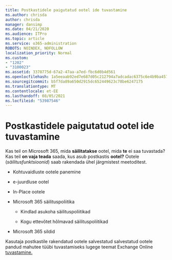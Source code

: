 ```yaml
---
title: Postkastidele paigutatud ootel ide tuvastamine
ms.author: chrisda
author: chrisda
manager: dansimp
ms.date: 04/21/2020
ms.audience: ITPro
ms.topic: article
ms.service: o365-administration
ROBOTS: NOINDEX, NOFOLLOW
localization_priority: Normal
ms.custom:
- "1202"
- "3100023"
ms.assetid: 3378775d-67a2-47aa-a7ed-fbc6d0b4d561
ms.openlocfilehash: 1a5eeaab92ed7e687d05c212794a7adcadac6375c6e4b9ba4578835d9a9b9ef5
ms.sourcegitcommit: b5f7da89a650d2915dc652449623c78be6247175
ms.translationtype: MT
ms.contentlocale: et-EE
ms.lasthandoff: 08/05/2021
ms.locfileid: "53987546"
---
```

# <a name="identify-holds-placed-on-mailboxes"></a>Postkastidele paigutatud ootel ide tuvastamine

Kas teil on Microsoft 365, mida **säilitatakse** ootel, mida **te** ei saa tuvastada? Kas teil **on vaja teada** saada, kus asub postkastis **ootel?** Ootele (*säilitusfunktsioonid*) saab rakendada ühel järgmistest meetoditest.
  
- Kohtuvaidluste ootele panemine

- e-juurdluse ootel

- In-Place ootele

- Microsoft 365 säilituspoliitika 

  - Kindlad asukoha säilituspoliitikad

  - Kogu ettevõtet hõlmavad säilituspoliitikad

- Microsoft 365 sildid

Kasutaja postkastile rakendatud ootele salvestatud salvestatud ootele pandud mahutee tüübi tuvastamiseks lugege teemat Exchange Online [tuvastamine.](https://docs.microsoft.com/microsoft-365/compliance/identify-a-hold-on-an-exchange-online-mailbox)
